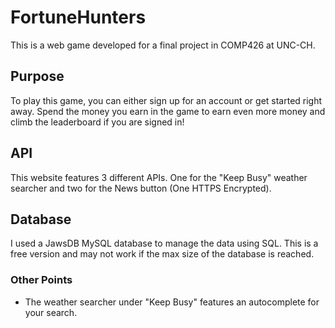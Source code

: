 # FortuneHunters
This is a web game developed for a final project in COMP426 at UNC-CH. 

## Purpose
To play this game, you can either sign up for an account or get started right away. Spend the money you earn in the game
to earn even more money and climb the leaderboard if you are signed in!

## API 
This website features 3 different APIs. One for the "Keep Busy" weather searcher and two for the News button (One HTTPS Encrypted).

## Database
I used a JawsDB MySQL database to manage the data using SQL. This is a free version and may not work if the max size of the database is reached.

### Other Points
* The weather searcher under "Keep Busy" features an autocomplete for your search. 

